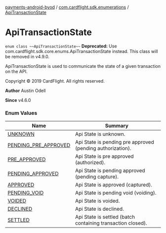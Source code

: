 [payments-android-byod](../../index.md) / [com.cardflight.sdk.enumerations](../index.md) / [ApiTransactionState](./index.md)

# ApiTransactionState

`enum class ~~ApiTransactionState~~`
**Deprecated:** Use com.cardflight.sdk.core.enums.ApiTransactionState instead. This class will be removed in v4.9.0.

ApiTransactionState is used to communicate the state of a given transaction on the API.

Copyright © 2019 CardFlight. All rights reserved.

**Author**
Austin Odell

**Since**
v4.6.0

### Enum Values

| Name | Summary |
|---|---|
| [UNKNOWN](-u-n-k-n-o-w-n.md) | Api State is unknown. |
| [PENDING_PRE_APPROVED](-p-e-n-d-i-n-g_-p-r-e_-a-p-p-r-o-v-e-d.md) | Api State is pending pre approved (pending authorization). |
| [PRE_APPROVED](-p-r-e_-a-p-p-r-o-v-e-d.md) | Api State is pre approved (authorized). |
| [PENDING_APPROVED](-p-e-n-d-i-n-g_-a-p-p-r-o-v-e-d.md) | Api State is pending approved (pending capture). |
| [APPROVED](-a-p-p-r-o-v-e-d.md) | Api State is approved (captured). |
| [PENDING_VOID](-p-e-n-d-i-n-g_-v-o-i-d.md) | Api State is pending void (voiding). |
| [VOIDED](-v-o-i-d-e-d.md) | Api State is voided. |
| [DECLINED](-d-e-c-l-i-n-e-d.md) | Api State is declined. |
| [SETTLED](-s-e-t-t-l-e-d.md) | Api State is settled (batch containing transaction closed). |
